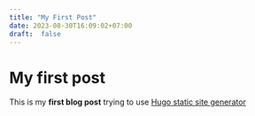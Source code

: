 ```yaml
---
title: "My First Post"
date: 2023-08-30T16:09:02+07:00
draft:  false
---
```


# My first post

This is my **first blog post** trying to use [Hugo static site generator](https://gohugo.io)

